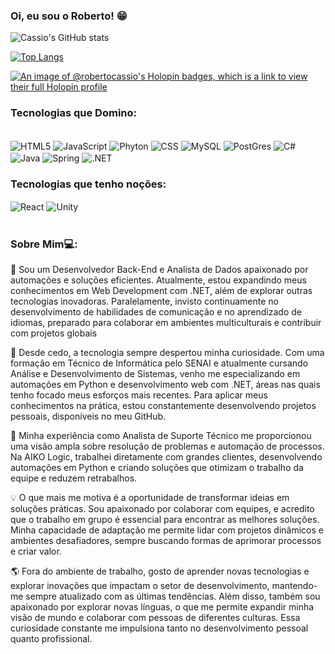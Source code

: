 <!-- Language: Portuguese -->
### Oi, eu sou o Roberto! 😁

![Cassio's GitHub stats](https://github-readme-stats.vercel.app/api?username=roberto-cassio&theme=radical) <br>

[![Top Langs](https://github-readme-stats.vercel.app/api/top-langs/?username=roberto-cassio&layout=compact&hide_progress=true&hide=teX)](https://github.com/anuraghazra/github-readme-stats)

[![An image of @robertocassio's Holopin badges, which is a link to view their full Holopin profile](https://holopin.me/robertocassio)](https://holopin.io/@robertocassio)

### Tecnologias que Domino:

<div style:"display: inline_block"><br>
<img align="center" alt="HTML5" src="https://img.shields.io/badge/HTML-239120?style=for-the-badge&logo=html5&logoColor=white">
<img align="center" alt="JavaScript" src="https://img.shields.io/badge/JavaScript-323330?style=for-the-badge&logo=javascript&logoColor=F7DF1E">
<img align="center" alt="Phyton" src="https://img.shields.io/badge/Python-3776AB?style=for-the-badge&logo=python&logoColor=white">
<img align="center" alt="CSS" src="https://img.shields.io/badge/CSS-239120?&style=for-the-badge&logo=css3&logoColor=white">
<img align="center" alt="MySQL" src="https://img.shields.io/badge/MySQL-00000F?style=for-the-badge&logo=mysql&logoColor=white">
<img align="center" alt="PostGres" src="https://img.shields.io/badge/postgres-%23316192.svg?style=for-the-badge&logo=postgresql&logoColor=white">
<img align="center" alt="C#" src="https://img.shields.io/badge/java-%23ED8B00.svg?style=for-the-badge&logo=openjdk&logoColor=white">
<img align="center" alt="Java" src="https://img.shields.io/badge/C%23239120?style=for-the-badge&logo=c-sharp&logoColor=white">
<img align="center" alt="Spring" src="https://img.shields.io/badge/spring-%236DB33F.svg?style=for-the-badge&logo=spring&logoColor=white">
<img align="center" alt=".NET" src="https://img.shields.io/badge/.NET-5C2D91?style=for-the-badge&logo=.net&logoColor=white">

### Tecnologias que tenho noções:
<img align="center" alt="React" src="https://img.shields.io/badge/React-20232A?style=for-the-badge&logo=react&logoColor=61DAFB">
<img align="center" alt="Unity" src="https://img.shields.io/badge/Unity-100000?style=for-the-badge&logo=unity&logoColor=white">



</div><br>

### Sobre Mim💻:
🚀 Sou um Desenvolvedor Back-End e Analista de Dados apaixonado por automações e soluções eficientes. Atualmente, estou expandindo meus conhecimentos em Web Development com .NET, além de explorar outras tecnologias inovadoras. Paralelamente, invisto continuamente no desenvolvimento de habilidades de comunicação e no aprendizado de idiomas, preparado para colaborar em ambientes multiculturais e contribuir com projetos globais

🌟 Desde cedo, a tecnologia sempre despertou minha curiosidade. Com uma formação em Técnico de Informática pelo SENAI e atualmente cursando Análise e Desenvolvimento de Sistemas, venho me especializando em automações em Python e desenvolvimento web com .NET, áreas nas quais tenho focado meus esforços mais recentes. Para aplicar meus conhecimentos na prática, estou constantemente desenvolvendo projetos pessoais, disponíveis no meu GitHub.

💼 Minha experiência como Analista de Suporte Técnico me proporcionou uma visão ampla sobre resolução de problemas e automação de processos. Na AIKO Logic, trabalhei diretamente com grandes clientes, desenvolvendo automações em Python e criando soluções que otimizam o trabalho da equipe e reduzem retrabalhos. 

💡 O que mais me motiva é a oportunidade de transformar ideias em soluções práticas. Sou apaixonado por colaborar com equipes, e acredito que o trabalho em grupo é essencial para encontrar as melhores soluções. Minha capacidade de adaptação me permite lidar com projetos dinâmicos e ambientes desafiadores, sempre buscando formas de aprimorar processos e criar valor.

🌎 Fora do ambiente de trabalho, gosto de aprender novas tecnologias e explorar inovações que impactam o setor de desenvolvimento, mantendo-me sempre atualizado com as últimas tendências. Além disso, também sou  apaixonado por explorar novas línguas, o que me permite expandir minha visão de mundo e colaborar com pessoas de diferentes culturas. Essa curiosidade constante me impulsiona tanto no desenvolvimento pessoal quanto profissional.

